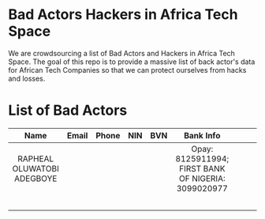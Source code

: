 # Bad Actors Hackers in Africa Tech Space
We are crowdsourcing a list of Bad Actors and Hackers in Africa Tech Space. 
The goal of this repo is to provide a massive list of back actor's data for African Tech Companies so that we can protect ourselves from hacks and losses. 

# List of Bad Actors

|Name  | Email  | Phone  | NIN  | BVN  |Bank Info   |   |   |   |
|:-:|:-:|:-:|:-:|:-:|:-:|:-:|:-:|:-:|
| RAPHEAL OLUWATOBI ADEGBOYE |   |   |   |   |Opay: 8125911994;  FIRST BANK OF NIGERIA: 3099020977  |   |   |   |
|   |   |   |   |   |   |   |   |   |
|   |   |   |   |   |   |   |   |   |
|   |   |   |   |   |   |   |   |   |
|   |   |   |   |   |   |   |   |   |
|   |   |   |   |   |   |   |   |   |
